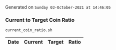 Generated on `Sunday 03-October-2021 at 14:46:05`

### Current to Target Coin Ratio
`current_coin_ratio.sh`

Date|Current|Target|Ratio
---|---|---|---
